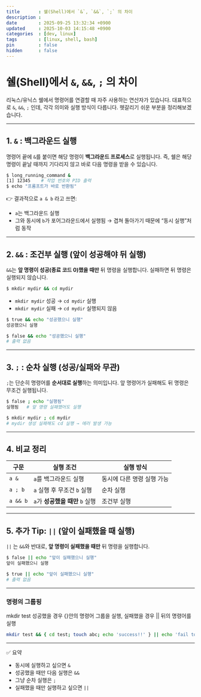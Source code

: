 ```yaml
---
title       : 쉘(Shell)에서 `&`, `&&`, `;` 의 차이
description : 
date        : 2025-09-25 13:32:34 +0900
updated     : 2025-10-03 14:15:48 +0900
categories  : [dev, linux]
tags        : [linux, shell, bash]
pin         : false
hidden      : false
---
```


# 쉘(Shell)에서 `&`, `&&`, `;` 의 차이

리눅스/유닉스 쉘에서 명령어를 연결할 때 자주 사용하는 연산자가 있습니다.
대표적으로 `&`, `&&`, `;` 인데, 각각 의미와 실행 방식이 다릅니다.
헷갈리기 쉬운 부분을 정리해보겠습니다.

---

## 1. `&` : 백그라운드 실행

명령어 끝에 `&`를 붙이면 해당 명령이 **백그라운드 프로세스**로 실행됩니다.
즉, 쉘은 해당 명령이 끝날 때까지 기다리지 않고 바로 다음 명령을 받을 수 있습니다.

```bash
$ long_running_command &
[1] 12345    # 작업 번호와 PID 출력
$ echo "프롬프트가 바로 반환됨"
```

👉 결과적으로 `a & b` 라고 쓰면:

* `a`는 백그라운드 실행
* 그와 동시에 `b`가 포어그라운드에서 실행됨 → 겹쳐 돌아가기 때문에 “동시 실행”처럼 동작

---

## 2. `&&` : 조건부 실행 (앞이 성공해야 뒤 실행)

`&&`는 **앞 명령이 성공(종료 코드 0)했을 때만** 뒤 명령을 실행합니다.
실패하면 뒤 명령은 실행되지 않습니다.

```bash
$ mkdir mydir && cd mydir
```

* `mkdir mydir` 성공 → `cd mydir` 실행
* `mkdir mydir` 실패 → `cd mydir` 실행되지 않음

```bash
$ true && echo "성공했으니 실행"
성공했으니 실행

$ false && echo "성공했으니 실행"
# 출력 없음
```

---

## 3. `;` : 순차 실행 (성공/실패와 무관)

`;`는 단순히 명령어를 **순서대로 실행**하는 의미입니다.
앞 명령어가 실패해도 뒤 명령은 무조건 실행됩니다.

```bash
$ false ; echo "실행됨"
실행됨   # 앞 명령 실패했어도 실행
```

```bash
$ mkdir mydir ; cd mydir
# mydir 생성 실패해도 cd 실행 → 에러 발생 가능
```

---

## 4. 비교 정리

| 구문       | 실행 조건                   | 실행 방식           |
| -------- | ----------------------- | --------------- |
| `a &`    | `a`를 백그라운드 실행           | 동시에 다른 명령 실행 가능 |
| `a ; b`  | `a` 실행 후 무조건 `b` 실행     | 순차 실행           |
| `a && b` | `a`가 **성공했을 때만** `b` 실행 | 조건부 실행          |

---

## 5. 추가 Tip: `||` (앞이 실패했을 때 실행)

`||` 는 `&&`와 반대로, **앞 명령이 실패했을 때만** 뒤 명령을 실행합니다.

```bash
$ false || echo "앞이 실패했으니 실행"
앞이 실패했으니 실행

$ true || echo "앞이 실패했으니 실행"
# 출력 없음
```

---

### 명령의 그룹핑
mkdir test 성공했을 경우 {}안의 명령어 그룹을 실행, 실패했을 경우 || 뒤의 명령어를 실행
```sh
mkdir test && { cd test; touch abc; echo 'success!!' } || echo 'fail to make dir';
```
---

✅ 요약

* 동시에 실행하고 싶으면 `&`
* 성공했을 때만 다음 실행은 `&&`
* 그냥 순차 실행은 `;`
* 실패했을 때만 실행하고 싶으면 `||`
